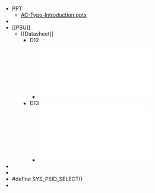 - PPT
	- [AC-Type-Introduction.pptx](../assets/AC-Type-Introduction_1661853682170_0.pptx)
-
- [[PSU]]
	- [[Datasheet]]
		- D12
			- ![WT7658P I2C Command Guidance for Dell D12_V030(Dell).pdf](../assets/WT7658P_I2C_Command_Guidance_for_Dell_D12_V030(Dell)_1661854053879_0.pdf)
		- D13
			- ![D13 AIO WT7658P I2C Command Guidance_Rev_010_20210914(Dell).pdf](../assets/D13_AIO_WT7658P_I2C_Command_Guidance_Rev_010_20210914(Dell)_1661854047751_0.pdf)
-
-
- \#define SYS_PSID_SELECT()
-